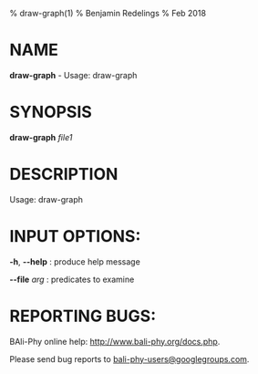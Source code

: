 % draw-graph(1)
% Benjamin Redelings
% Feb 2018

# NAME

**draw-graph** - Usage: draw-graph <file1>

# SYNOPSIS

**draw-graph** _file1_

# DESCRIPTION

Usage: draw-graph <file1>

# INPUT OPTIONS:
**-h**, **--help**
: produce help message

**--file** _arg_
: predicates to examine


# REPORTING BUGS:
 BAli-Phy online help: <http://www.bali-phy.org/docs.php>.

Please send bug reports to <bali-phy-users@googlegroups.com>.

